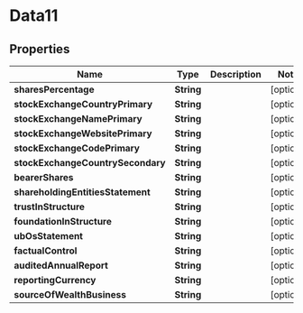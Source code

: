 
# Data11

## Properties
Name | Type | Description | Notes
------------ | ------------- | ------------- | -------------
**sharesPercentage** | **String** |  |  [optional]
**stockExchangeCountryPrimary** | **String** |  |  [optional]
**stockExchangeNamePrimary** | **String** |  |  [optional]
**stockExchangeWebsitePrimary** | **String** |  |  [optional]
**stockExchangeCodePrimary** | **String** |  |  [optional]
**stockExchangeCountrySecondary** | **String** |  |  [optional]
**bearerShares** | **String** |  |  [optional]
**shareholdingEntitiesStatement** | **String** |  |  [optional]
**trustInStructure** | **String** |  |  [optional]
**foundationInStructure** | **String** |  |  [optional]
**ubOsStatement** | **String** |  |  [optional]
**factualControl** | **String** |  |  [optional]
**auditedAnnualReport** | **String** |  |  [optional]
**reportingCurrency** | **String** |  |  [optional]
**sourceOfWealthBusiness** | **String** |  |  [optional]



